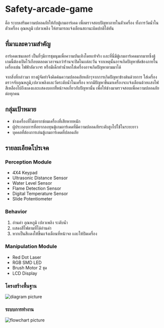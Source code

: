# Safety-arcade-game
คือ ระบบเสริมความปลอดภัยให้กับตู้เกมอาร์เคด เพื่อตรวจสอบปัญหาภายในตัวเครื่อง ทั้งการวัดน้ำในตัวเครื่อง อุณหภูมิ เปลวเพลิง ให้สามารถเเจ้งเตือนสถานะผิดปกติได้ทัน

## ที่มาและความสำคัญ
อาร์เคดเซนเตอร์ เป็นที่ๆมีการชุมนุมเพื่อความบันเทิงโดยเเท้จริง เเละที่นี่มีตู้เกมอาร์เคดมากมายซึ่งตู้เกมนี้ต้องเปิดไว้เกือบตลอดเวลาจนกว่าร้านจะปิดในเเต่ละวัน จากเหตุนั้นอาจเกิดปัญหาขัดข้องภายในเครื่องเช่น ไฟฟ้าลัดวงจร หรือมีเด็กทำน้ำหกใส่เครื่องอาจเกิดปัญหาตามมาได้

จากสิ่งที่กล่าวมา ทางผู้จัดทำจึงคิดค้นความปลอดภัยหลักๆจากการเกิดปัญหาข้างต้นด้วยการ ใส่เครื่องตรวจจับอุณหภูมิ,เปลวเพลิงเเละวัดระดับน้ำในเครื่อง หากมีปัญหาขึ้นมาเครื่องจะเเจ้งเตือนด้วยเเสงไฟสีเหลืองไปถึงเเดงเเละเเสดงบอกที่่หน้าจอเกี่ยวกับปัญหานั้น เพื่อให้ช่างมาตรวจสอบเพื่อความปลอดภัยต่อทุกคน

## กลุ่มเป้าหมาย
+ ช่างเครื่องที่ไม่อยากซ่อมเครื่องที่เสียหายหนัก 
+ ผู้ประกอบการที่อยากลงทุนตู้เกมอาร์เคดที่มีความปลอดภัยระดับสูงไปใช้ในระยะยาว 
+ บุคคลที่ต้องการเล่นตู้เกมอาร์เคดที่ปลอดภัย


## รายละเอียดโปรเจค 

### Perception Module
- 4X4 Keypad
- Ultrasonic Distance Sensor
- Water Level Sensor
- Flame Detection Sensor
- Digital Temperature Sensor
- Slide Potentiometer

### Behavior
1. อ่านค่า อุณหภูมิ เปลวเพลิง ระดับน้ำ 
2. เเสดงสีไฟตามที่ได้อ่านค่า 
3. หากเป็นสีเเดงให้ขึ้นเเจ้งเตือนที่หน้าจอ เเละให้ปิดเครื่อง

### Manipulation Module
- Red Dot Laser
- RGB SMD LED
- Brush Motor 2 ชุด
- LCD Display

### โครงสร้างพื้นฐาน
![diagram picture][diagram]

[diagram]:  "Diagram"

### ระบบการทำงาน 
![flowchart picture][flowchart]

[flowchart]:  "flowchart"
